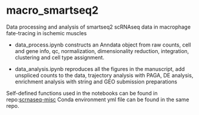# macro_smartseq2
Data processing and analysis of smartseq2 scRNAseq data in macrophage fate-tracing in ischemic muscles

* data_process.ipynb constructs an Anndata object from raw counts, cell and gene info, qc, normalization, dimensionality reduction, integration, clustering and cell type assignment.

* data_analysis.ipynb reproduces all the figures in the manuscript, add unspliced counts to the data, trajectory analysis with PAGA, DE analysis, enrichment analysis with string and GEO submission preparations

Self-defined functions used in the notebooks can be found in repo:[scrnaseq-misc](https://github.com/feifei/scrnaseq-misc)
Conda environment yml file can be found in the same repo.
